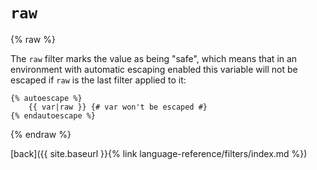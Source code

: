 `raw`
=====

{% raw %}

The `raw` filter marks the value as being "safe", which means that in an environment with automatic escaping enabled this variable will not be escaped if `raw` is the last filter applied to it:

````twig
{% autoescape %}
    {{ var|raw }} {# var won't be escaped #}
{% endautoescape %}
````

{% endraw %}

[back]({{ site.baseurl }}{% link language-reference/filters/index.md %})